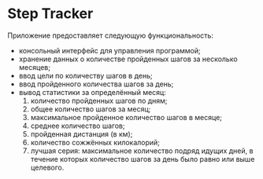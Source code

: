 # Step Tracker

Приложение предоставляет следующую функциональность:
- консольный интерфейс для управления программой;
- хранение данных о количестве пройденных шагов за несколько месяцев;
- ввод цели по количеству шагов в день;
- ввод пройденного количества шагов за день;
- вывод статистики за определённый месяц:
  1. количество пройденных шагов по дням;
  2. общее количество шагов за месяц;
  3. максимальное пройденное количество шагов в месяце;
  4. среднее количество шагов;
  5. пройденная дистанция (в км);
  6. количество сожжённых килокалорий;
  7. лучшая серия: максимальное количество подряд идущих дней, в течение которых количество шагов за день было равно или выше целевого.
